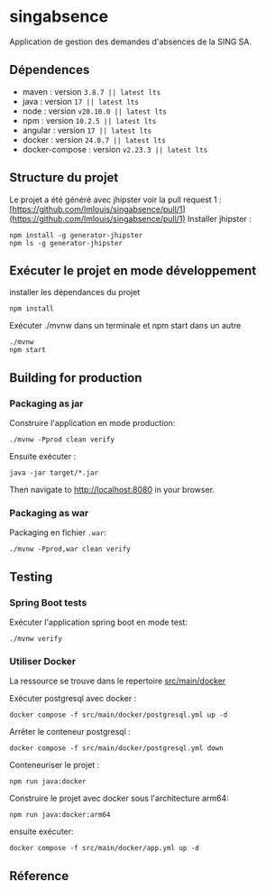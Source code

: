 # singabsence

Application de gestion des demandes d'absences de la SING SA.

## Dépendences

* maven          : version ``3.8.7 || latest lts``
* java           : version ``17 || latest lts``
* node           : version ``v20.10.0 || latest lts`` 
* npm            : version ``10.2.5 || latest lts``
* angular        : version ```17 || latest lts```
* docker         : version ``24.0.7 || latest lts``
* docker-compose : version ``v2.23.3 || latest lts``

## Structure du projet

Le projet a été généré avec jhipster voir la pull request 1 : [https://github.com/lmlouis/singabsence/pull/1](https://github.com/lmlouis/singabsence/pull/1)
Installer jhipster :
````
npm install -g generator-jhipster
npm ls -g generator-jhipster
````
## Exécuter le projet en mode développement

installer les dépendances du projet

```
npm install
```
Exécuter ./mvnw dans un terminale et npm start  dans un autre
```
./mvnw
npm start
```

## Building for production

### Packaging as jar

Construire l'application en mode production:

```
./mvnw -Pprod clean verify
```

Ensuite exécuter :

```
java -jar target/*.jar
```

Then navigate to [http://localhost:8080](http://localhost:8080) in your browser.


### Packaging as war

Packaging en fichier ``.war``:

```
./mvnw -Pprod,war clean verify
```

## Testing

### Spring Boot tests

Exécuter l'application spring boot en mode test:

```
./mvnw verify
```

### Utiliser Docker

La ressource se trouve dans le repertoire [src/main/docker](src/main/docker) 

Exécuter postgresql avec docker :

```
docker compose -f src/main/docker/postgresql.yml up -d
```

Arrêter le conteneur postgresql :

```
docker compose -f src/main/docker/postgresql.yml down
```

Conteneuriser le projet :

```
npm run java:docker
```

Construire le projet avec docker sous l'architecture arm64:

```
npm run java:docker:arm64
```

ensuite exécuter:

```
docker compose -f src/main/docker/app.yml up -d
```

## Réference

[JHipster Homepage and latest documentation]: https://www.jhipster.tech
[JHipster 8.0.0 archive]: https://www.jhipster.tech/documentation-archive/v8.0.0
[Using JHipster in development]: https://www.jhipster.tech/documentation-archive/v8.0.0/development/
[Using Docker and Docker-Compose]: https://www.jhipster.tech/documentation-archive/v8.0.0/docker-compose
[Using JHipster in production]: https://www.jhipster.tech/documentation-archive/v8.0.0/production/
[Running tests page]: https://www.jhipster.tech/documentation-archive/v8.0.0/running-tests/
[Code quality page]: https://www.jhipster.tech/documentation-archive/v8.0.0/code-quality/
[Setting up Continuous Integration]: https://www.jhipster.tech/documentation-archive/v8.0.0/setting-up-ci/
[Node.js]: https://nodejs.org/
[NPM]: https://www.npmjs.com/
[Webpack]: https://webpack.github.io/
[BrowserSync]: https://www.browsersync.io/
[Jest]: https://facebook.github.io/jest/
[Leaflet]: https://leafletjs.com/
[DefinitelyTyped]: https://definitelytyped.org/
[Angular CLI]: https://cli.angular.io/
